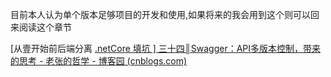 目前本人认为单个版本足够项目的开发和使用,如果将来的我会用到这个则可以回来阅读这个章节

[从壹开始前后端分离 [.netCore 填坑 \] 三十四║Swagger：API多版本控制，带来的思考 - 老张的哲学 - 博客园 (cnblogs.com)](https://www.cnblogs.com/laozhang-is-phi/p/9795689.html)